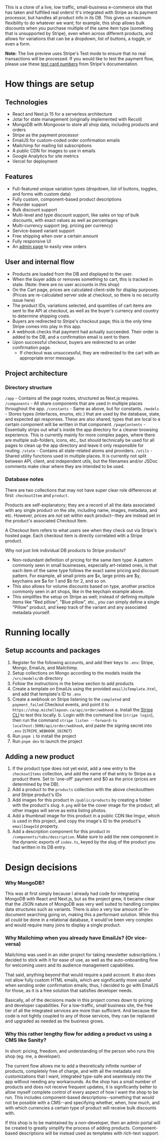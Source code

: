 This is a clone of a live, low traffic, small-business e-commerce site that has taken and fulfilled real orders! It's integrated with Stripe as its payment processor, but handles all product info in its DB. This gives us maximum flexibility to do whatever we want; for example, this shop allows bulk discounts when you purchase multiple of the same item type (something that is unsupported by Stripe), even when across different products, and allows for variations that can be a dropdown, list of buttons, a toggle, or even a form.

**Note:** The live preview uses Stripe's Test mode to ensure that no real transactions will be processed. If you would like to test the payment flow, please use these [test card numbers](https://docs.stripe.com/testing) from Stripe's documentation.

# How things are setup

## Technologies

- React and Next.js 15 for a serverless architecture
- Jotai for state management (originally implemented with Recoil)
- MongoDB with Mongoose to store all shop data, including products and orders
- Stripe as the payment processor
- EmailJS for custom-coded order confirmation emails
- Mailchimp for mailing list subscriptions
- A public CDN for images to use in emails
- Google Analytics for site metrics
- Vercel for deployment

## Features

- Full-featured unique variation types (dropdown, list of buttons, toggles, and forms with custom data)
- Fully custom, component-based product descriptions
- Preorder support
- Bulk discount support
- Multi-level and type discount support, like sales on top of bulk discounts, with exact values as well as percentages
- Multi-currency support (eg. pricing per currency)
- Service-based variant support
- Free shipping when over a certain amount
- Fully responsive UI
- An [admin page](https://shop.michellepoon.ca/admin) to easily view orders

## User and internal flow

- Products are loaded from the DB and displayed to the user.
- When the buyer adds or removes something to cart, this is tracked in state. (Note: there are no user accounts in this shop)
- On the Cart page, prices are calculated client-side for display purposes. (Prices are re-calculated server side at checkout, so there is no security issue here)
- The product IDs, variations selected, and quantities of cart items are sent to the API at checkout, as well as the buyer's currency and country to determine shipping costs.
- Buyers are redirected to Stripe's checkout page; this is the only time Stripe comes into play in this app.
- A webhook checks that payment had actually succeeded. Their order is added to the DB, and a confirmation email is sent to them.
- Upon successful checkout, buyers are redirected to an order confirmation page.
  - If checkout was unsuccessful, they are redirected to the cart with an appropriate error message.

## Project architecture

### Directory structure

`/app` - Contains all the page routes, structured as Next.js requires.
`/components` - All share components that are used in multiple places throughout the app.
`/constants` - Same as above, but for constants.
`/models` - Stores types (interfaces, enums, etc.) that are used by the database, state, and expected api responses. These are also shared; types that are local to a certain component will be written in that component.
`/pageContents` - Essentially strips out what's inside the app directory for a cleaner browsing experience. This is currently mainly for more complex pages, where there are multiple sub-folders, icons, etc., but should technically be used for all pages to clean up the app directory and leave it only responsible for routing.
`/state` - Contains all state-related atoms and providers.
`/utils` - Shared utility functions used in multiple places. It is currently not split between API, client, and independent utils, but the filenames and/or JSDoc comments make clear where they are intended to be used.

### Database notes

There are two collections that may not have super clear role differences at first: `checkoutItem` and `product`.

Products are self-explanatory; they are a record of all the data associated with any single product on the site, including name, images, metadata, and etc. However, prices are _not_ set within each product--they are instead set in the product's associated Checkout Item.

A Checkout Item refers to what users see when they check out via Stripe's hosted page. Each checkout item is directly correlated with a Stripe product.

Why not just link individual DB products to Stripe products?

- Non-redundant definition of pricing for the same item type: A pattern commonly seen in small businesses, especially art-related ones, is that each item of the same type follows the exact same pricing and discount pattern. For example, all small prints are $x, large prints are $y, keychains are $a for 1 and $b for 2, and so on.
- This also allows for volume discounts based on type, another practice commonly seen in art shops, like in the keychain example above.
- This simplifies the setup on Stripe as well; instead of defining multiple items like "Red pillow", "Blue pillow", etc., you can simply define a single "Pillow" product, and keep track of the variant and any associated metadata yourself.

# Running locally

## Setup accounts and packages

1. Register for the following accounts, and add their keys to `.env`: Stripe, Mongo, EmailJs, and Mailchimp.
2. Setup collections on Mongo according to the models inside the `/src/models/db` directory
3. Follow the instructions in the below section to add products
4. Create a template on EmailJs using the provided `emailJsTemplate.html`, and add that template's ID to `.env`
5. Create a webhook on Stripe listening to the `completed` and `payment_failed` Checkout events, and point it to `https://shop.michellepoon.ca/api/order/webhook`
   a. Install the [Stripe CLI](https://docs.stripe.com/stripe-cli) to test this locally.
   b. Login with the command line (`stripe login`), then run the command `stripe listen --forward-to localhost:3000/api/order/webhook`, and paste the signing secret into `.env` (`STRIPE_WEBHOOK_SECRET`)
6. Run `pnpm i` to install the project
7. Run `pnpm dev` to launch the project

## Adding a new product

1. If the product type does not yet exist, add a new entry to the `checkoutItems` collection, and add the name of that entry to Stripe as a product there. Set to 'one-off' payment and $0 as the price (prices are determined by the DB).
2. Add a product to the `products` collection with the above checkoutItem and Stripe product's IDs
3. Add images for this product in `/public/products` by creating a folder with the product's slug. `0.png` will be the cover image for the product; all other images will serve as extra listing photos.
4. Add a thumbnail image for this product in a public CDN like Imgur, which is used in this project, and copy the image's ID to the product's `emailImageId` property.
5. Add a description component for this product in `/components/tabs/description`. Make sure to add the new component in the dynamic exports of `index.ts`, keyed by the slug of the product you had written in its DB entry.

# Design decisions

### Why MongoDB?

This was at first simply because I already had code for integrating MongoDB with React and Next.js, but as the project grew, it became clear that the JSON nature of MongoDB was very well suited to handling complex data structures such as variants. There is also a very low amount of in-document searching going on, making this a performant solution. While this all _could_ be done in a relational database, it would've been very complex and would require many joins to display a single product.

### Why Mailchimp when you already have EmailJs? (Or vice-versa)

Mailchimp was used in an older project for taking newsletter subscriptions. I decided to stick with it for ease of use, as well as the auto-onboarding flow for welcoming users and its audience management capabilities.

That said, anything beyond that would require a paid account. It also does not allow fully custom HTML emails, which are significantly more useful when sending order confirmation emails; thus, I decided to go with EmailJS for those, as it is a free solution that satisfies developer needs.

Basically, all of the decisions made in this project comes down to pricing and developer capabilities. For a low-traffic, small business site, the free tier of all the integrated services are more than sufficient. And because the code is not tightly coupled to any of those services, they can be replaced and upgraded as needed as the business grows.

### Why this rather lengthy flow for adding a product vs using a CMS like Sanity?

In short: pricing, freedom, and understanding of the person who runs this shop (eg. me, a developer).

The current flow allows me to add a theoretically infinite number of products, completely free of charge, and with all the metadata and customizations that I want, integrated type-safe and seamlessly into the app without needing any workarounds. As the shop has a small number of products and does not receive frequent updates, it is significantly better to allow myself complete control of every aspect of how I want the shop to be run. This includes component-based descriptions--something that would not be possible with a CMS--and specifying whether, when, how much, and with which currencies a certain type of product will receive bulk discounts with.

If this shop is to be maintained by a non-developer, then an admin portal will be created to greatly simplify the process of adding products. Component-based descriptions will be instead used as templates with rich-text support.

